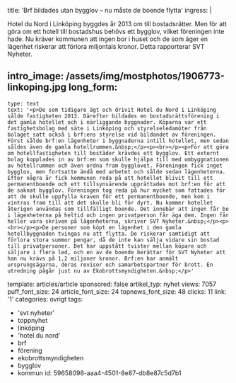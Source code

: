 title: 'Brf bildades utan bygglov – nu måste de boende flytta'
ingress: |
  <p>Hotel du Nord i Linköping byggdes år 2013 om till bostadsrätter. Men för att göra om ett hotell till bostadshus behövs ett bygglov, vilket föreningen inte hade. Nu kräver kommunen att ingen bor i huset och de som äger en lägenhet riskerar att förlora miljontals kronor. Detta rapporterar SVT Nyheter.
  </p>
  
intro_image: /assets/img/mostphotos/1906773-linkoping.jpg
long_form:
  -
    type: text
    text: '<p>De som tidigare ägt och drivit Hotel du Nord i Linköping sålde fastigheten 2013. Därefter bildades en bostadsrättsförening i det gamla hotellet och i närliggande byggnader. Köparna var ett fastighetsbolag med säte i Linköping och styrelseledamöter från bolaget satt också i brf:ens styrelse vid bildandet av föreningen. Först sålde brf:en lägenheter i byggnaderna intill hotellet, men sedan såldes även de gamla hotellrummen.&nbsp;</p><p><br></p><p>För att göra om hotellfastigheten till bostäder krävdes ett bygglov. Ett externt bolag kopplades in av brf:en som skulle hjälpa till med ombyggnationen av hotellrummen och även ordna fram bygglovet. Föreningen fick inget bygglov, men fortsatte ändå med arbetet och sålde sedan lägenheterna. Efter några år fick kommunen reda på att hotellet blivit till ett permanentboende och ett tillsynsärende upprättades mot brf:en för att de saknat bygglov. Föreningen tog reda på hur mycket som fattades för att de skulle uppfylla kraven för ett permanentboende, men kom i vintras fram till att det skulle bli för dyrt. Nu kommer hotellet återigen användas som tillfälligt boende. Det innebär att ingen får bo i lägenheterna på heltid och ingen privatperson får äga dem. Ingen får heller vara skriven på lägenheterna, skriver SVT Nyheter.&nbsp;</p><p><br></p><p>De personer som köpt en lägenhet i den gamla hotellbyggnaden tvingas nu att flytta. De riskerar samtidigt att förlora stora summor pengar, då de inte kan sälja vidare sin bostad till privatpersoner. Det har uppstått tvister mellan köpare och säljare i flera led, och en av de boende berättar för SVT Nyheter att han nu krävs på 1,2 miljoner kronor. Brf:en har anmält ursprungsägarna, deras revisor och samarbetspartner för brott. En utredning pågår just nu av Ekobrottsmyndigheten.&nbsp;</p>'
template: articles/article
sponsored: false
artikel_typ: nyhet
views: 7057
puff_font_size: 24
article_font_size: 24
topnews_font_size: 48
clicks: 11
link: '1'
categories: ovrigt
tags:
  - 'svt nyheter'
  - toppnyhet
  - linköping
  - 'hotel du nord'
  - brf
  - förening
  - ekobrottsmyndigheten
  - bygglov
  - kommun
id: 59658098-aaa4-4501-8e87-db8e87c5d7b1
